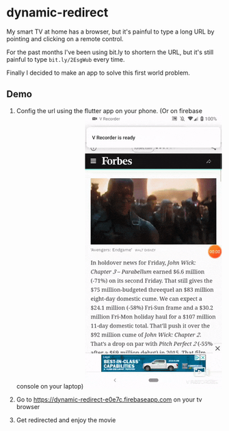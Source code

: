 # dynamic-redirect

My smart TV at home has a browser, but it's painful to type a long URL by pointing and clicking on a remote control.

For the past months I've been using bit.ly to shortern the URL, but it's still painful to type `bit.ly/2EsgWub` every time.

Finally I decided to make an app to solve this first world problem.

## Demo
1. Config the url using the flutter app on your phone. (Or on firebase console on your laptop)
![config](./config.gif)

2. Go to https://dynamic-redirect-e0e7c.firebaseapp.com on your tv browser

3. Get redirected and enjoy the movie
